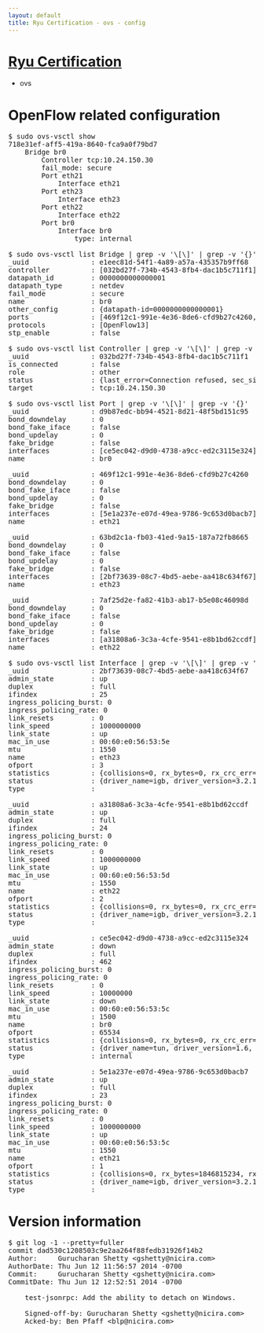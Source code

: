 ```yaml
---
layout: default
title: Ryu Certification - ovs - config
---
```

# [Ryu Certification](http://osrg.github.io/ryu/certification.html)
* ovs 

# OpenFlow related configuration
<pre>
$ sudo ovs-vsctl show
718e31ef-aff5-419a-8640-fca9a0f79bd7
    Bridge br0
        Controller tcp:10.24.150.30
        fail_mode: secure
        Port eth21
            Interface eth21
        Port eth23
            Interface eth23
        Port eth22
            Interface eth22
        Port br0
            Interface br0
                type: internal

$ sudo ovs-vsctl list Bridge | grep -v '\[\]' | grep -v '{}'
_uuid               : e1eec81d-54f1-4a89-a57a-435357b9ff68
controller          : [032bd27f-734b-4543-8fb4-dac1b5c711f1]
datapath_id         : 0000000000000001
datapath_type       : netdev
fail_mode           : secure
name                : br0
other_config        : {datapath-id=0000000000000001}
ports               : [469f12c1-991e-4e36-8de6-cfd9b27c4260, 63bd2c1a-fb03-41ed-9a15-187a72fb8665, 7af25d2e-fa82-41b3-ab17-b5e08c46098d, d9b87edc-bb94-4521-8d21-48f5bd151c95]
protocols           : [OpenFlow13]
stp_enable          : false

$ sudo ovs-vsctl list Controller | grep -v '\[\]' | grep -v '{}'
_uuid               : 032bd27f-734b-4543-8fb4-dac1b5c711f1
is_connected        : false
role                : other
status              : {last_error=Connection refused, sec_since_connect=966, sec_since_disconnect=2, state=BACKOFF}
target              : tcp:10.24.150.30

$ sudo ovs-vsctl list Port | grep -v '\[\]' | grep -v '{}'
_uuid               : d9b87edc-bb94-4521-8d21-48f5bd151c95
bond_downdelay      : 0
bond_fake_iface     : false
bond_updelay        : 0
fake_bridge         : false
interfaces          : [ce5ec042-d9d0-4738-a9cc-ed2c3115e324]
name                : br0

_uuid               : 469f12c1-991e-4e36-8de6-cfd9b27c4260
bond_downdelay      : 0
bond_fake_iface     : false
bond_updelay        : 0
fake_bridge         : false
interfaces          : [5e1a237e-e07d-49ea-9786-9c653d0bacb7]
name                : eth21

_uuid               : 63bd2c1a-fb03-41ed-9a15-187a72fb8665
bond_downdelay      : 0
bond_fake_iface     : false
bond_updelay        : 0
fake_bridge         : false
interfaces          : [2bf73639-08c7-4bd5-aebe-aa418c634f67]
name                : eth23

_uuid               : 7af25d2e-fa82-41b3-ab17-b5e08c46098d
bond_downdelay      : 0
bond_fake_iface     : false
bond_updelay        : 0
fake_bridge         : false
interfaces          : [a31808a6-3c3a-4cfe-9541-e8b1bd62ccdf]
name                : eth22

$ sudo ovs-vsctl list Interface | grep -v '\[\]' | grep -v '{}'
_uuid               : 2bf73639-08c7-4bd5-aebe-aa418c634f67
admin_state         : up
duplex              : full
ifindex             : 25
ingress_policing_burst: 0
ingress_policing_rate: 0
link_resets         : 0
link_speed          : 1000000000
link_state          : up
mac_in_use          : 00:60:e0:56:53:5e
mtu                 : 1550
name                : eth23
ofport              : 3
statistics          : {collisions=0, rx_bytes=0, rx_crc_err=0, rx_dropped=0, rx_errors=0, rx_frame_err=0, rx_over_err=0, rx_packets=0, tx_bytes=2461010908, tx_dropped=0, tx_errors=0, tx_packets=7367297}
status              : {driver_name=igb, driver_version=3.2.10-k, firmware_version=2.10-9}
type                : 

_uuid               : a31808a6-3c3a-4cfe-9541-e8b1bd62ccdf
admin_state         : up
duplex              : full
ifindex             : 24
ingress_policing_burst: 0
ingress_policing_rate: 0
link_resets         : 0
link_speed          : 1000000000
link_state          : up
mac_in_use          : 00:60:e0:56:53:5d
mtu                 : 1550
name                : eth22
ofport              : 2
statistics          : {collisions=0, rx_bytes=0, rx_crc_err=0, rx_dropped=0, rx_errors=0, rx_frame_err=0, rx_over_err=0, rx_packets=0, tx_bytes=1944828862, tx_dropped=0, tx_errors=0, tx_packets=12777014}
status              : {driver_name=igb, driver_version=3.2.10-k, firmware_version=2.10-9}
type                : 

_uuid               : ce5ec042-d9d0-4738-a9cc-ed2c3115e324
admin_state         : down
duplex              : full
ifindex             : 462
ingress_policing_burst: 0
ingress_policing_rate: 0
link_resets         : 0
link_speed          : 10000000
link_state          : down
mac_in_use          : 00:60:e0:56:53:5c
mtu                 : 1500
name                : br0
ofport              : 65534
statistics          : {collisions=0, rx_bytes=0, rx_crc_err=0, rx_dropped=0, rx_errors=0, rx_frame_err=0, rx_over_err=0, rx_packets=0, tx_bytes=0, tx_dropped=0, tx_errors=0, tx_packets=0}
status              : {driver_name=tun, driver_version=1.6, firmware_version=N/A}
type                : internal

_uuid               : 5e1a237e-e07d-49ea-9786-9c653d0bacb7
admin_state         : up
duplex              : full
ifindex             : 23
ingress_policing_burst: 0
ingress_policing_rate: 0
link_resets         : 0
link_speed          : 1000000000
link_state          : up
mac_in_use          : 00:60:e0:56:53:5c
mtu                 : 1550
name                : eth21
ofport              : 1
statistics          : {collisions=0, rx_bytes=1846815234, rx_crc_err=0, rx_dropped=0, rx_errors=0, rx_frame_err=0, rx_over_err=0, rx_packets=27074415, tx_bytes=0, tx_dropped=0, tx_errors=0, tx_packets=0}
status              : {driver_name=igb, driver_version=3.2.10-k, firmware_version=2.10-9}
type                : 
</pre>

# Version information
<pre>
$ git log -1 --pretty=fuller
commit dad530c1208503c9e2aa264f88fedb31926f14b2
Author:     Gurucharan Shetty &lt;gshetty@nicira.com&gt;
AuthorDate: Thu Jun 12 11:56:57 2014 -0700
Commit:     Gurucharan Shetty &lt;gshetty@nicira.com&gt;
CommitDate: Thu Jun 12 12:52:51 2014 -0700

    test-jsonrpc: Add the ability to detach on Windows.
    
    Signed-off-by: Gurucharan Shetty &lt;gshetty@nicira.com&gt;
    Acked-by: Ben Pfaff &lt;blp@nicira.com&gt;
</pre>
